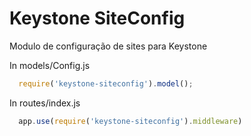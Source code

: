 # Keystone SiteConfig
Modulo de configuração de sites para Keystone

In models/Config.js
```javascript
  require('keystone-siteconfig').model();
```

In routes/index.js
```javascript
  app.use(require('keystone-siteconfig').middleware)
```
